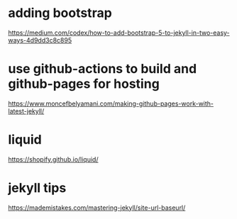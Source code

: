 # adding bootstrap
https://medium.com/codex/how-to-add-bootstrap-5-to-jekyll-in-two-easy-ways-4d9dd3c8c895

# use github-actions to build and github-pages for hosting
https://www.moncefbelyamani.com/making-github-pages-work-with-latest-jekyll/

# liquid 
https://shopify.github.io/liquid/

# jekyll tips
https://mademistakes.com/mastering-jekyll/site-url-baseurl/
